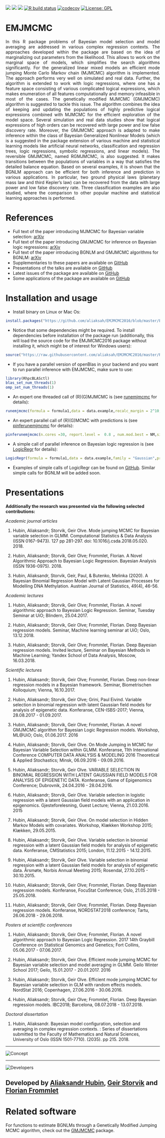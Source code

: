 [![](https://img.shields.io/badge/lifecycle-experimental-orange.svg)](https://lifecycle.r-lib.org/articles/stages.html#experimental)
[![](https://img.shields.io/github/last-commit/ocbe-uio/EMJMCMC.svg)](https://github.com/ocbe-uio/EMJMCMC/commits/develop)
[![](https://img.shields.io/github/languages/code-size/ocbe-uio/EMJMCMC.svg)](https://github.com/ocbe-uio/EMJMCMC)
[![R build status](https://github.com/ocbe-uio/EMJMCMC/workflows/R-CMD-check/badge.svg)](https://github.com/ocbe-uio/EMJMCMC/actions)
[![codecov](https://codecov.io/gh/ocbe-uio/EMJMCMC/branch/develop/graph/badge.svg)](https://codecov.io/gh/ocbe-uio/EMJMCMC)
[![License: GPL](https://img.shields.io/badge/license-GPL-blue.svg)](https://cran.r-project.org/web/licenses/GPL)

# EMJMCMC

<p align="justify">
In this R package problems of Bayesian model selection and model averaging are addressed in various complex regression contexts. The approaches developed within the package are based on the idea of marginalizing out parameters from the likelihood. This allows to work on the marginal space of models, which simplifies the search algorithms significantly. For the generalized linear mixed models an efficient mode jumping Monte Carlo Markov chain (MJMCMC) algorithm is implemented. The approach performs very well on simulated and real data. Further, the algorithm is extended to work with logic regressions, where one has a feature space consisting of various complicated logical expressions, which makes enumeration of all features computationally and memory infeasible in most of the cases. The genetically modified MJMCMC (GMJMCMC) algorithm is suggested to tackle this issue. The algorithm combines the idea of keeping and updating the populations of highly predictive logical expressions combined with MJMCMC for the efficient exploration of the model space. Several simulation and real data studies show that logical expressions of high orders can be recovered with large power and low false discovery rate. Moreover, the GMJMCMC approach is adapted to make inference within the class of Bayesian Generalized Nonlinear Models (which is a suggested in the package extension of various machine and statistical learning models like artificial neural networks, classification and regression trees, logic regressions, symbolic regressions, and linear models). The reversible GMJMCMC, named RGMJMCMC, is also suggested. It makes transitions between the populations of variables in a way that satisfies the detailed balance equation. Based on several examples, it is shown that the BGNLM approach can be efficient for both inference and prediction in various applications. In particular, two ground physical laws (planetary mass law and third Kepler’s law) can be recovered from the data with large power and low false discovery rate. Three classification examples are also studied, where the comparison to other popular machine and statistical learning approaches is performed.
</p>

# References

* Full text of the paper introducing MJMCMC for Bayesian variable selection: [arXiv](http://arxiv.org/abs/1604.06398)
* Full text of the paper introducing GMJMCMC for inference on Bayesian logic regressions: [arXiv](https://arxiv.org/abs/1705.07616)
* Full text of the paper introducing BGNLM and GMJMCMC algorithms for BGNLM: [arXiv](https://arxiv.org/abs/2003.02929)
* Supplementaries to these papers are available on [GitHub](https://github.com/aliaksah/EMJMCMC2016/tree/master/supplementaries)
* Presentations of the talks are available on [GitHub](https://github.com/aliaksah/EMJMCMC2016/tree/master/presentations)
* Latest issues of the package are available on [GitHub](https://github.com/aliaksah/EMJMCMC2016/)
* Some applications of the package are available on [GitHub](https://github.com/aliaksah/EMJMCMC2016/tree/master/examples/)


# Installation and usage

* Install binary on Linux or Mac Os:
```R
install.packages("https://github.com/aliaksah/EMJMCMC2016/blob/master/EMJMCMC_1.4.3_R_x86_64-pc-linux-gnu.tar.gz?raw=true", repos = NULL, type="source")
```

* Notice that some dependencies might be required. To install dependencies before installation of the package run (additionally, this will  load the source code for the EMJMCMC2016 package without installing it, which might be of interest for Windows users):
```R
source("https://raw.githubusercontent.com/aliaksah/EMJMCMC2016/master/R/the_mode_jumping_package4.r")
```
* If you have a parallel version of openBlas in your backend and you want to run parallel inference with EMJMCMC, make sure to use:
```R
library(RhpcBLASctl)
blas_set_num_threads(1)
omp_set_num_threads(1)
```

* An expert one threaded call of (R)(G)MJMCMC is (see [runemjmcmc](https://rdrr.io/github/aliaksah/EMJMCMC2016/man/EMJMCMC.html) for details):
```R
runemjmcmc(formula = formula1,data = data.example,recalc_margin = 2^10,estimator =estimate.bas.lm,estimator.args =  list(data = data.example,prior = 3, g = 96 ,n=96),save.beta = T,interact = T,relations = c("","sin","cos","sigmoid","tanh","atan","erf"),relations.prob =c(0.4,0.1,0.1,0.1,0.1,0.1,0.1),interact.param=list(allow_offsprings=2,mutation_rate = 100, max.tree.size = 200000, Nvars.max = 95,p.allow.replace=0.9,p.allow.tree=0.5,p.nor=0.3,p.and = 0.7),n.models = 50000,unique = T,max.cpu = 10,max.cpu.glob = 10,create.table = F,create.hash = T,pseudo.paral = F,burn.in = 100,print.freq = 100)
```
* An expert parallel call of (R)(G)MCMC with predictions is (see [pinferunemjmcmc](https://rdrr.io/github/aliaksah/EMJMCMC2016/man/pinferunemjmcmc.html) for details):
```R
pinferunemjmcmc(n.cores =30, report.level =  0.8 , num.mod.best = NM,simplify = T, predict = T,test.data = as.data.frame(test),link.function = g, runemjmcmc.params =list(formula = formula1,data = data.example,gen.prob = c(1,1,1,1,0),estimator =estimate.bas.glm.cpen,estimator.args =  list(data = data.example,prior = aic.prior(),family = binomial(),yid=31, logn = log(143),r=exp(-0.5)),recalc_margin = 95, save.beta = T,interact = T,relations = c("gauss","tanh","atan","sin"),relations.prob =c(0.1,0.1,0.1,0.1),interact.param=list(allow_offsprings=4,mutation_rate = 100,last.mutation=1000, max.tree.size = 6, Nvars.max = 20,p.allow.replace=0.5,p.allow.tree=0.4,p.nor=0.3,p.and = 0.9),n.models = 7000,unique =T,max.cpu = 4,max.cpu.glob = 4,create.table = F,create.hash = T,pseudo.paral = T,burn.in = 100,print.freq = 1000,advanced.param = list(max.N.glob=as.integer(10), min.N.glob=as.integer(5), max.N=as.integer(3), min.N=as.integer(1), printable = F)))
```
* A simple call of parallel inference on Bayesian logic regression is (see [LogicRegr](https://rdrr.io/github/aliaksah/EMJMCMC2016/man/LogicRegr.html) for details):
```R
LogicRegr(formula = formula1,data = data.example,family = "Gaussian",prior = "G",report.level = 0.5,d = 15,cmax = 2,kmax = 15,p.and = 0.9,p.not = 0.01,p.surv = 0.2,ncores = 32)
```
* Examples of simple calls of LogicRegr can be found on [GitHub](https://github.com/aliaksah/EMJMCMC2016/blob/master/supplementaries/Bayesian%20Logic%20Regression/simple%20usage/inference_help.r). Similar simple calls for BGNLM will be added soon.

# Presentations

**Additionally the research was presented via the following selected contributions:**

*Academic journal articles*

1. Hubin, Aliaksandr; Storvik, Geir Olve. Mode jumping MCMC for Bayesian variable selection in GLMM. Computational Statistics & Data Analysis (ISSN 0167-9473). 127 pp 281-297. doi: 10.1016/j.csda.2018.05.020. 2018.

2. Hubin, Aliaksandr; Storvik, Geir Olve; Frommlet, Florian. A Novel Algorithmic Approach to Bayesian Logic Regression. Bayesian Analysis (ISSN 1936-0975). 2018.

3. Hubin, Aliaksandr, Storvik, Geir, Paul, & Butenko, Melinka (2020). A Bayesian Binomial Regression Model with Latent Gaussian Processes for Modelling DNA Methylation. Austrian Journal of Statistics, 49(4), 46-56.

*Academic lectures*

1. Hubin, Aliaksandr; Storvik, Geir Olve; Frommlet, Florian. A novel algorithmic approach to Bayesian Logic Regression. Seminar, Tuesday Seminar at UiO; Blindern, 25.04.2017.

2. Hubin, Aliaksandr; Storvik, Geir Olve; Frommlet, Florian. Deep Bayesian regression models. Seminar, Machine learning seminar at UiO; Oslo, 13.12.2018.

3. Hubin, Aliaksandr; Storvik, Geir Olve; Frommlet, Florian. Deep Bayesian regression models. Invited lecture, Seminar on Bayesian Methods in Machine Learning; Yandex School of Data Analysis, Moscow, 16.03.2018.

*Scientific lectures*

1. Hubin, Aliaksandr; Storvik, Geir Olve; Frommlet, Florian. Deep non-linear regression models in a Bayesian framework. Seminar, Biometrischen Kolloquium; Vienna, 16.10.2017.

2. Hubin, Aliaksandr; Storvik, Geir Olve; Grini, Paul Eivind. Variable selection in binomial regression with latent Gaussian field models for analysis of epigenetic data. Konferanse, CEN-ISBS-2017; Vienna, 28.08.2017 - 01.09.2017.

3. Hubin, Aliaksandr; Storvik, Geir Olve; Frommlet, Florian. A novel GMJMCMC algorithm for Bayesian Logic Regression models. Workshop, ML@UiO; Oslo, 01.06.2017.
2016

4. Hubin, Aliaksandr; Storvik, Geir Olve. On Mode Jumping in MCMC for Bayesian Variable Selection within GLMM. Konferanse, 11th International Conference COMPUTER DATA ANALYSIS & MODELING 2016 Theoretical & Applied Stochastics; Minsk, 06.09.2016 - 09.09.2016.

5. Hubin, Aliaksandr; Storvik, Geir Olve. VARIABLE SELECTION IN BINOMIAL REGRESSION WITH LATENT GAUSSIAN FIELD MODELS FOR ANALYSIS OF EPIGENETIC DATA. Konferanse, Game of Epigenomics Conference; Dubrovnik, 24.04.2016 - 28.04.2016.

6. Hubin, Aliaksandr; Storvik, Geir Olve. Variable selection in logistic regression with a latent Gaussian field models with an application in epigenomics. Gjesteforelesning, Guest Lecture; Vienna, 21.03.2016.
2015

7. Hubin, Aliaksandr; Storvik, Geir Olve. On model selection in Hidden Markov Models with covariates. Workshop, Klækken Workshop 2015; Klækken, 29.05.2015.

8. Hubin, Aliaksandr; Storvik, Geir Olve. Variable selection in binomial regression with a latent Gaussian field models for analysis of epigenetic data. Konferanse, CMStatistics 2015; London, 11.12.2015 - 14.12.2015.

9. Hubin, Aliaksandr; Storvik, Geir Olve. Variable selection in binomial regression with a latent Gaussian field models for analysis of epigenetic data. Årsmøte, Norbis Annual Meeting 2015; Rosendal, 27.10.2015 - 30.10.2015.

10. Hubin, Aliaksandr; Storvik, Geir Olve; Frommlet, Florian. Deep Bayesian regression models. Konferanse, FocuStat Conference; Oslo, 21.05.2018 - 25.05.2018.

11. Hubin, Aliaksandr; Storvik, Geir Olve; Frommlet, Florian. Deep Bayesian regression models. Konferanse, NORDSTAT2018 conference; Tartu, 26.06.2018 - 29.06.2018.

*Posters at scientific conferences*

1. Hubin, Aliaksandr; Storvik, Geir Olve; Frommlet, Florian. A novel algorithmic approach to Bayesian Logic Regression. 2017 14th Graybill Conference on Statistical Genomics and Genetics; Fort Collins, 05.06.2017 - 07.06.2017.

2. Hubin, Aliaksandr; Storvik, Geir Olve. Efficient mode jumping MCMC for Bayesian variable selection and model averaging in GLMM. Geilo Winter School 2017; Geilo, 15.01.2017 - 20.01.2017.
2016

3. Hubin, Aliaksandr; Storvik, Geir Olve. Efficient mode jumping MCMC for Bayesian variable selection in GLM with random effects models. NordStat 2016; Copenhagen, 27.06.2016 - 30.06.2016.

4. Hubin, Aliaksandr; Storvik, Geir Olve; Frommlet, Florian. Deep Bayesian regression models. IBC2018; Barcelona, 08.07.2018 - 13.07.2018.

*Doctoral dissertation*

1. Hubin, Aliaksandr. Bayesian model configuration, selection and averaging in complex regression contexts. : Series of dissertations submitted to the Faculty of Mathematics and Natural Sciences, University of Oslo (ISSN 1501-7710). (2035). pp 215. 2018.

***


![Concept](https://raw.githubusercontent.com/aliaksah/EMJMCMC2016/master/illustrations/opt_symmetric.png)
***

![Developers](https://raw.githubusercontent.com/aliaksah/EMJMCMC2016/master/illustrations/developers.png)


## Developed by [Aliaksandr Hubin](https://scholar.google.com/citations?user=Lx-G8ckAAAAJ&hl=en/), [Geir Storvik](https://scholar.google.no/citations?user=0xDw_sQAAAAJ&hl=en) and [Florian Frommlet](https://scholar.google.com/citations?user=Nmh2LqgAAAAJ&hl=en)

# Related software

For functions to estimate BGNLMs through a Genetically Modified Jumping MCMC algorithm, check out the [GMJMCMC](https://github.com/jonlachmann/GMJMCMC) package.
